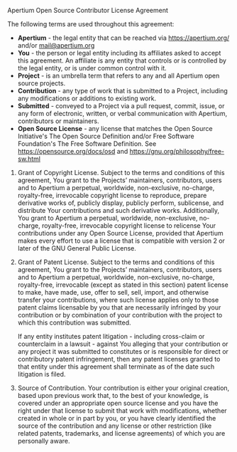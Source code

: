 Apertium Open Source Contributor License Agreement

The following terms are used throughout this agreement:
- **Apertium** - the legal entity that can be reached via https://apertium.org/ and/or mail@apertium.org
- **You** - the person or legal entity including its affiliates asked to accept this agreement. An affiliate is any entity that controls or is controlled by the legal entity, or is under common control with it.
- **Project** - is an umbrella term that refers to any and all Apertium open source projects.
- **Contribution** - any type of work that is submitted to a Project, including any modifications or additions to existing work.
- **Submitted** - conveyed to a Project via a pull request, commit, issue, or any form of electronic, written, or verbal communication with Apertium, contributors or maintainers.
- **Open Source License** - any license that matches the Open Source Initiative's The Open Source Definition and/or Free Software Foundation's The Free Software Definition. See https://opensource.org/docs/osd and https://gnu.org/philosophy/free-sw.html

1. Grant of Copyright License.
    Subject to the terms and conditions of this agreement, You grant to the Projects’ maintainers, contributors, users and to Apertium a perpetual, worldwide, non-exclusive, no-charge, royalty-free, irrevocable copyright license to reproduce, prepare derivative works of, publicly display, publicly perform, sublicense, and distribute Your contributions and such derivative works. Additionally, You grant to Apertium a perpetual, worldwide, non-exclusive, no-charge, royalty-free, irrevocable copyright license to relicense Your contributions under any Open Source License, provided that Apertium makes every effort to use a license that is compatible with version 2 or later of the GNU General Public License.

2. Grant of Patent License.
    Subject to the terms and conditions of this agreement, You grant to the Projects’ maintainers, contributors, users and to Apertium a perpetual, worldwide, non-exclusive, no-charge, royalty-free, irrevocable (except as stated in this section) patent license to make, have made, use, offer to sell, sell, import, and otherwise transfer your contributions, where such license applies only to those patent claims licensable by you that are necessarily infringed by your contribution or by combination of your contribution with the project to which this contribution was submitted.

    If any entity institutes patent litigation - including cross-claim or counterclaim in a lawsuit - against You alleging that your contribution or any project it was submitted to constitutes or is responsible for direct or contributory patent infringement, then any patent licenses granted to that entity under this agreement shall terminate as of the date such litigation is filed.

3. Source of Contribution.
    Your contribution is either your original creation, based upon previous work that, to the best of your knowledge, is covered under an appropriate open source license and you have the right under that license to submit that work with modifications, whether created in whole or in part by you, or you have clearly identified the source of the contribution and any license or other restriction (like related patents, trademarks, and license agreements) of which you are personally aware.
